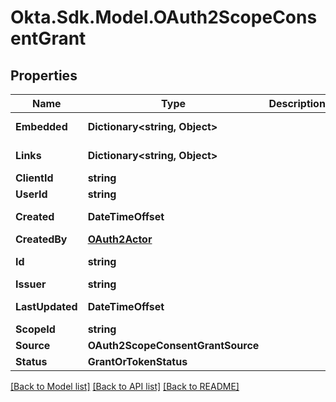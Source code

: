 # Okta.Sdk.Model.OAuth2ScopeConsentGrant

## Properties

Name | Type | Description | Notes
------------ | ------------- | ------------- | -------------
**Embedded** | **Dictionary&lt;string, Object&gt;** |  | [optional] [readonly] 
**Links** | **Dictionary&lt;string, Object&gt;** |  | [optional] [readonly] 
**ClientId** | **string** |  | [optional] 
**UserId** | **string** |  | [optional] 
**Created** | **DateTimeOffset** |  | [optional] [readonly] 
**CreatedBy** | [**OAuth2Actor**](OAuth2Actor.md) |  | [optional] 
**Id** | **string** |  | [optional] [readonly] 
**Issuer** | **string** |  | [optional] 
**LastUpdated** | **DateTimeOffset** |  | [optional] [readonly] 
**ScopeId** | **string** |  | [optional] 
**Source** | **OAuth2ScopeConsentGrantSource** |  | [optional] 
**Status** | **GrantOrTokenStatus** |  | [optional] 

[[Back to Model list]](../README.md#documentation-for-models) [[Back to API list]](../README.md#documentation-for-api-endpoints) [[Back to README]](../README.md)

